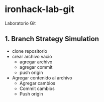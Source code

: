 # ironhack-lab-git
Laboratorio Git

## 1. Branch Strategy Simulation
- clone repositorio
- crear archivo vacio
    - agregar archivo
    - agregar commit
    - push origin
- Agregar contenido al archivo
    - Agregar cambios
    - Commit cambios
    - Push origin
